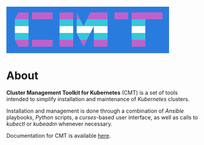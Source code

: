 ![CMT Logo](docs/images/cmt_logo.png)

# About

__Cluster Management Toolkit for Kubernetes__ (CMT) is a set of tools intended
to simplify installation and maintenance of _Kubernetes_ clusters.

Installation and management is done through a combination of _Ansible_ playbooks,
_Python_ scripts, a _curses_-based user interface, as well as calls to _kubectl_
or _kubeadm_ whenever necessary.

Documentation for CMT is available [here](docs/README.md).
